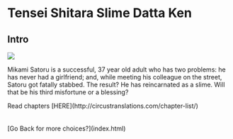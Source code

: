 # Tensei Shitara Slime Datta Ken
## Intro
<div class="MTimg">
<img src="../../images/tssdk.jpg" />
</div>
<div class="MTcontent">
<p>
 Mikami Satoru is a successful, 37 year old adult who has two problems: he has never had a girlfriend; and, while meeting his colleague on the street, Satoru got fatally stabbed. The result? He has reincarnated as a slime. Will that be his third misfortune or a blessing?
 </p>
Read chapters [HERE](http://circustranslations.com/chapter-list/)

</div>



<div class="clear"></div>
<br /><br />
[Go Back for more choices?](index.html) 


